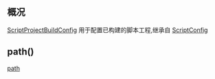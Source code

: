 ## 概况

[ScriptProjectBuildConfig](/API/Script/ScriptProjectBuildConfig/README.md)
用于配置已构建的脚本工程,继承自 [ScriptConfig](/API/Script/ScriptConfig/README.md)

## path()

[path](path.md ":include")